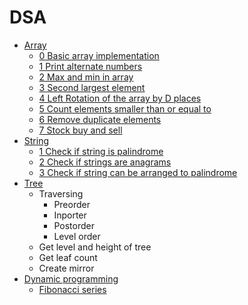 # DSA

- [Array](https://github.com/sumeetmathpati/DSA/tree/master/array)
    - [0 Basic array implementation](https://github.com/sumeetmathpati/DSA/tree/master/array/0%20Array%20implementation)
    - [1 Print alternate numbers](https://github.com/sumeetmathpati/DSA/tree/master/array/1%20Print%20alternate%20numbers)
    - [2 Max and min in array](https://github.com/sumeetmathpati/DSA/tree/master/array/2%20Max%20and%20min%20in%20array)
    - [3 Second largest element](https://github.com/sumeetmathpati/DSA/tree/master/array/3%20Second%20largest%20element)
    - [4 Left Rotation of the array by D places](https://github.com/sumeetmathpati/DSA/tree/master/array/4%20Left%20Rotation%20of%20the%20array%20by%20D%20places)
    - [5 Count elements smaller than or equal to](https://github.com/sumeetmathpati/DSA/tree/master/array/5%20Count%20elements%20smaller%20than%20or%20equal%20to%20)
    - [6 Remove duplicate elements](https://github.com/sumeetmathpati/DSA/tree/master/array/6%20Remove%20duplicate%20elements)
    - [7 Stock buy and sell ](https://github.com/sumeetmathpati/DSA/tree/master/array/7%20Stock%20buy%20and%20sell%20)
- [String](https://github.com/sumeetmathpati/DSA/tree/master/string)
    - [1 Check if string is palindrome](https://github.com/sumeetmathpati/DSA/tree/master/string/1%20Check%20if%20string%20is%20palindrome)
    - [2 Check if strings are anagrams](https://github.com/sumeetmathpati/DSA/tree/master/string/2%20Check%20if%20strings%20are%20anagrams)
    - [3 Check if string can be arranged to palindrome](https://github.com/sumeetmathpati/DSA/tree/master/string/3%20Check%20if%20string%20can%20be%20arranged%20to%20palindrome)
- [Tree](https://github.com/sumeetmathpati/DSA/tree/master/tree)
    - Traversing
        - Preorder
        - Inporter
        - Postorder
        - Level order
    - Get level and height of tree
    - Get leaf count
    - Create mirror
- [Dynamic programming](https://github.com/sumeetmathpati/DSA/tree/master/dynamic%20programming)
    - [Fibonacci series](https://github.com/sumeetmathpati/DSA/tree/master/dynamic%20programming/Fibonacci%20series/)
    